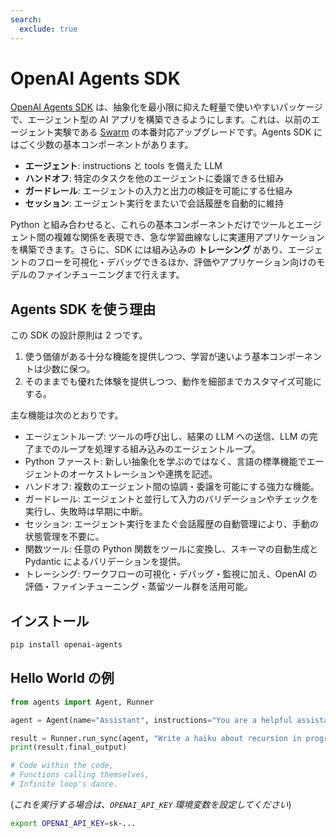 ```yaml
---
search:
  exclude: true
---
```

# OpenAI Agents SDK

[OpenAI Agents SDK](https://github.com/openai/openai-agents-python) は、抽象化を最小限に抑えた軽量で使いやすいパッケージで、エージェント型の AI アプリを構築できるようにします。これは、以前のエージェント実験である [Swarm](https://github.com/openai/swarm/tree/main) の本番対応アップグレードです。Agents SDK にはごく少数の基本コンポーネントがあります。

-   **エージェント**: instructions と tools を備えた LLM
-   **ハンドオフ**: 特定のタスクを他のエージェントに委譲できる仕組み
-   **ガードレール**: エージェントの入力と出力の検証を可能にする仕組み
-   **セッション**: エージェント実行をまたいで会話履歴を自動的に維持

Python と組み合わせると、これらの基本コンポーネントだけでツールとエージェント間の複雑な関係を表現でき、急な学習曲線なしに実運用アプリケーションを構築できます。さらに、SDK には組み込みの **トレーシング** があり、エージェントのフローを可視化・デバッグできるほか、評価やアプリケーション向けのモデルのファインチューニングまで行えます。

## Agents SDK を使う理由

この SDK の設計原則は 2 つです。

1. 使う価値がある十分な機能を提供しつつ、学習が速いよう基本コンポーネントは少数に保つ。
2. そのままでも優れた体験を提供しつつ、動作を細部までカスタマイズ可能にする。

主な機能は次のとおりです。

-   エージェントループ: ツールの呼び出し、結果の LLM への送信、LLM の完了までのループを処理する組み込みのエージェントループ。
-   Python ファースト: 新しい抽象化を学ぶのではなく、言語の標準機能でエージェントのオーケストレーションや連携を記述。
-   ハンドオフ: 複数のエージェント間の協調・委譲を可能にする強力な機能。
-   ガードレール: エージェントと並行して入力のバリデーションやチェックを実行し、失敗時は早期に中断。
-   セッション: エージェント実行をまたぐ会話履歴の自動管理により、手動の状態管理を不要に。
-   関数ツール: 任意の Python 関数をツールに変換し、スキーマの自動生成と Pydantic によるバリデーションを提供。
-   トレーシング: ワークフローの可視化・デバッグ・監視に加え、OpenAI の評価・ファインチューニング・蒸留ツール群を活用可能。

## インストール

```bash
pip install openai-agents
```

## Hello World の例

```python
from agents import Agent, Runner

agent = Agent(name="Assistant", instructions="You are a helpful assistant")

result = Runner.run_sync(agent, "Write a haiku about recursion in programming.")
print(result.final_output)

# Code within the code,
# Functions calling themselves,
# Infinite loop's dance.
```

(_これを実行する場合は、`OPENAI_API_KEY` 環境変数を設定してください_)

```bash
export OPENAI_API_KEY=sk-...
```